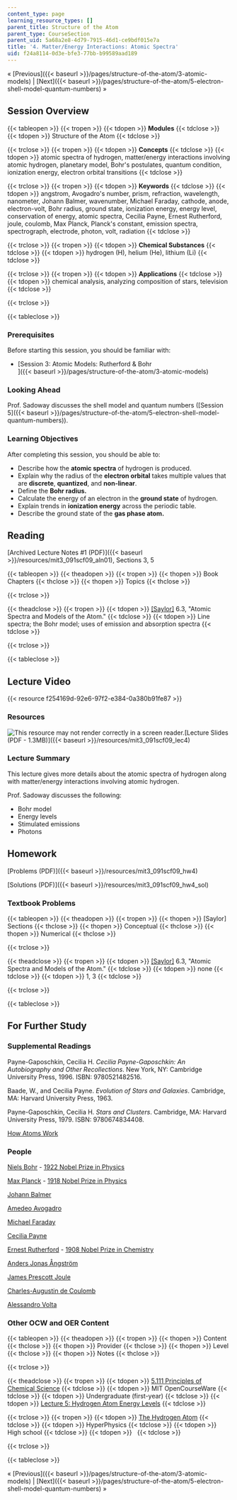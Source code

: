 ```yaml
---
content_type: page
learning_resource_types: []
parent_title: Structure of the Atom
parent_type: CourseSection
parent_uid: 5a68a2e8-4d79-7915-46d1-ce9bdf015e7a
title: '4. Matter/Energy Interactions: Atomic Spectra'
uid: f24a8114-0d3e-bfe3-77bb-b99589aad189
---
```


« [Previous]({{< baseurl >}}/pages/structure-of-the-atom/3-atomic-models) | [Next]({{< baseurl >}}/pages/structure-of-the-atom/5-electron-shell-model-quantum-numbers) »

Session Overview
----------------

{{< tableopen >}}
{{< tropen >}}
{{< tdopen >}}
**Modules**
{{< tdclose >}}
{{< tdopen >}}
Structure of the Atom
{{< tdclose >}}

{{< trclose >}}
{{< tropen >}}
{{< tdopen >}}
**Concepts**
{{< tdclose >}}
{{< tdopen >}}
atomic spectra of hydrogen, matter/energy interactions involving atomic hydrogen, planetary model, Bohr's postulates, quantum condition, ionization energy, electron orbital transitions
{{< tdclose >}}

{{< trclose >}}
{{< tropen >}}
{{< tdopen >}}
**Keywords**
{{< tdclose >}}
{{< tdopen >}}
angstrom, Avogadro's number, prism, refraction, wavelength, nanometer, Johann Balmer, wavenumber, Michael Faraday, cathode, anode, electron-volt, Bohr radius, ground state, ionization energy, energy level, conservation of energy, atomic spectra, Cecilia Payne, Ernest Rutherford, joule, coulomb, Max Planck, Planck's constant, emission spectra, spectrograph, electrode, photon, volt, radiation
{{< tdclose >}}

{{< trclose >}}
{{< tropen >}}
{{< tdopen >}}
**Chemical Substances**
{{< tdclose >}}
{{< tdopen >}}
hydrogen (H), helium (He), lithium (Li)
{{< tdclose >}}

{{< trclose >}}
{{< tropen >}}
{{< tdopen >}}
**Applications**
{{< tdclose >}}
{{< tdopen >}}
chemical analysis, analyzing composition of stars, television
{{< tdclose >}}

{{< trclose >}}

{{< tableclose >}}

### Prerequisites

Before starting this session, you should be familiar with:

*   [Session 3: Atomic Models: Rutherford & Bohr  
    ]({{< baseurl >}}/pages/structure-of-the-atom/3-atomic-models)

### Looking Ahead

Prof. Sadoway discusses the shell model and quantum numbers ([Session 5]({{< baseurl >}}/pages/structure-of-the-atom/5-electron-shell-model-quantum-numbers)).

### Learning Objectives

After completing this session, you should be able to:

*   Describe how the **atomic spectra** of hydrogen is produced.
*   Explain why the radius of the **electron orbital** takes multiple values that are **discrete**, **quantized**, and **non-linear**.
*   Define the **Bohr radius.**
*   Calculate the energy of an electron in the **ground state** of hydrogen.
*   Explain trends in **ionization energy** across the periodic table.
*   Describe the ground state of the **gas phase atom.**

Reading
-------

[Archived Lecture Notes #1 (PDF)]({{< baseurl >}}/resources/mit3_091scf09_aln01), Sections 3, 5

{{< tableopen >}}
{{< theadopen >}}
{{< tropen >}}
{{< thopen >}}
Book Chapters
{{< thclose >}}
{{< thopen >}}
Topics
{{< thclose >}}

{{< trclose >}}

{{< theadclose >}}
{{< tropen >}}
{{< tdopen >}}
[\[Saylor\]](https://saylordotorg.github.io/text_general-chemistry-principles-patterns-and-applications-v1.0/s10-03-atomic-spectra-and-models-of-t.html) 6.3, "Atomic Spectra and Models of the Atom."
{{< tdclose >}}
{{< tdopen >}}
Line spectra; the Bohr model; uses of emission and absorption spectra
{{< tdclose >}}

{{< trclose >}}

{{< tableclose >}}

Lecture Video
-------------

{{< resource f254169d-92e6-97f2-e384-0a380b91fe87 >}}

### Resources

![This resource may not render correctly in a screen reader.](/images/inacessible.gif)[Lecture Slides (PDF - 1.3MB)]({{< baseurl >}}/resources/mit3_091scf09_lec4)

### Lecture Summary

This lecture gives more details about the atomic spectra of hydrogen along with matter/energy interactions involving atomic hydrogen.

Prof. Sadoway discusses the following:

*   Bohr model
*   Energy levels
*   Stimulated emissions
*   Photons

Homework
--------

[Problems (PDF)]({{< baseurl >}}/resources/mit3_091scf09_hw4)

[Solutions (PDF)]({{< baseurl >}}/resources/mit3_091scf09_hw4_sol)

### Textbook Problems

{{< tableopen >}}
{{< theadopen >}}
{{< tropen >}}
{{< thopen >}}
\[Saylor\] Sections
{{< thclose >}}
{{< thopen >}}
Conceptual
{{< thclose >}}
{{< thopen >}}
Numerical
{{< thclose >}}

{{< trclose >}}

{{< theadclose >}}
{{< tropen >}}
{{< tdopen >}}
[\[Saylor\]](https://saylordotorg.github.io/text_general-chemistry-principles-patterns-and-applications-v1.0/s10-03-atomic-spectra-and-models-of-t.html) 6.3, "Atomic Spectra and Models of the Atom."
{{< tdclose >}}
{{< tdopen >}}
none
{{< tdclose >}}
{{< tdopen >}}
1, 3
{{< tdclose >}}

{{< trclose >}}

{{< tableclose >}}

For Further Study
-----------------

### Supplemental Readings

Payne-Gaposchkin, Cecilia H. _Cecilia Payne-Gaposchkin: An Autobiography and Other Recollections_. New York, NY: Cambridge University Press, 1996. ISBN: 9780521482516.

Baade, W., and Cecilia Payne. _Evolution of Stars and Galaxies_. Cambridge, MA: Harvard University Press, 1963.

Payne-Gaposchkin, Cecilia H. _Stars and Clusters_. Cambridge, MA: Harvard University Press, 1979. ISBN: 9780674834408.

[How Atoms Work](http://science.howstuffworks.com/atom.htm)

### People

[Niels Bohr](http://en.wikipedia.org/wiki/Niels_Bohr) - [1922 Nobel Prize in Physics](http://nobelprize.org/nobel_prizes/physics/laureates/1922/)

[Max Planck](http://en.wikipedia.org/wiki/Max_Planck) - [1918 Nobel Prize in Physics](http://nobelprize.org/nobel_prizes/physics/laureates/1918/)

[Johann Balmer](http://en.wikipedia.org/wiki/Johann_Jakob_Balmer)

[Amedeo Avogadro](http://en.wikipedia.org/wiki/Amedeo_Avogadro)

[Michael Faraday](http://en.wikipedia.org/wiki/Faraday)

[Cecilia Payne](http://en.wikipedia.org/wiki/Cecilia_Payne-Gaposchkin)

[Ernest Rutherford](http://en.wikipedia.org/wiki/Ernest_Rutherford) - [1908 Nobel Prize in Chemistry](http://nobelprize.org/nobel_prizes/chemistry/laureates/1908/)

[Anders Jonas Ångström](http://en.wikipedia.org/wiki/Anders_Jonas_%C3%85ngstr%C3%B6m)

[James Prescott Joule](http://en.wikipedia.org/wiki/James_Prescott_Joule)

[Charles-Augustin de Coulomb](http://en.wikipedia.org/wiki/Charles-Augustin_de_Coulomb)

[Alessandro Volta](http://en.wikipedia.org/wiki/Alessandro_Volta)

### Other OCW and OER Content

{{< tableopen >}}
{{< theadopen >}}
{{< tropen >}}
{{< thopen >}}
Content
{{< thclose >}}
{{< thopen >}}
Provider
{{< thclose >}}
{{< thopen >}}
Level
{{< thclose >}}
{{< thopen >}}
Notes
{{< thclose >}}

{{< trclose >}}

{{< theadclose >}}
{{< tropen >}}
{{< tdopen >}}
[5.111 Principles of Chemical Science](/courses/5-111-principles-of-chemical-science-fall-2008)
{{< tdclose >}}
{{< tdopen >}}
MIT OpenCourseWare
{{< tdclose >}}
{{< tdopen >}}
Undergraduate (first-year)
{{< tdclose >}}
{{< tdopen >}}
[Lecture 5: Hydrogen Atom Energy Levels](/courses/5-111-principles-of-chemical-science-fall-2008/pages/video-lectures/lecture-5)
{{< tdclose >}}

{{< trclose >}}
{{< tropen >}}
{{< tdopen >}}
[The Hydrogen Atom](http://hyperphysics.phy-astr.gsu.edu/hbase/quantum/hydcn.html)
{{< tdclose >}}
{{< tdopen >}}
HyperPhysics
{{< tdclose >}}
{{< tdopen >}}
High school
{{< tdclose >}}
{{< tdopen >}}
 
{{< tdclose >}}

{{< trclose >}}

{{< tableclose >}}

« [Previous]({{< baseurl >}}/pages/structure-of-the-atom/3-atomic-models) | [Next]({{< baseurl >}}/pages/structure-of-the-atom/5-electron-shell-model-quantum-numbers) »